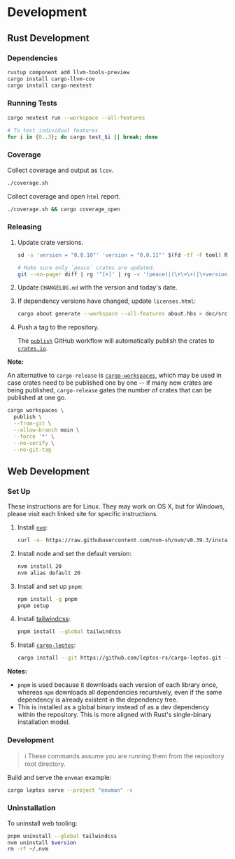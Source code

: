 # Development

## Rust Development

### Dependencies

```bash
rustup component add llvm-tools-preview
cargo install cargo-llvm-cov
cargo install cargo-nextest
```


### Running Tests

```bash
cargo nextest run --workspace --all-features

# To test individual features
for i in {0..3}; do cargo test_$i || break; done
```


### Coverage

Collect coverage and output as `lcov`.

```bash
./coverage.sh
```

Collect coverage and open `html` report.

```bash
./coverage.sh && cargo coverage_open
```


### Releasing

1. Update crate versions.

    ```bash
    sd -s 'version = "0.0.10"' 'version = "0.0.11"' $(fd -tf -F toml) README.md src/lib.rs

    # Make sure only `peace` crates are updated.
    git --no-pager diff | rg '^[+]' | rg -v '(peace)|(\+\+\+)|\+version'
    ```

2. Update `CHANGELOG.md` with the version and today's date.
3. If dependency versions have changed, update `licenses.html`:

    ```bash
    cargo about generate --workspace --all-features about.hbs > doc/src/licenses.html
    ```

4. Push a tag to the repository.

    The [`publish`] GitHub workflow will automatically publish the crates to [`crates.io`].

[`publish`]: https://github.com/azriel91/peace/actions/workflows/publish.yml
[`crates.io`]:https://crates.io/

**Note:**

An alternative to `cargo-release` is [`cargo-workspaces`], which may be used in case crates need to be published one by one -- if many new crates are being published, `cargo-release` gates the number of crates that can be published at one go.

```bash
cargo workspaces \
  publish \
  --from-git \
  --allow-branch main \
  --force '*' \
  --no-verify \
  --no-git-tag
```

[`cargo-workspaces`]: https://github.com/pksunkara/cargo-workspaces


## Web Development

### Set Up

These instructions are for Linux. They may work on OS X, but for Windows, please visit each linked site for specific instructions.

1. Install [`nvm`]:

    ```bash
    curl -o- https://raw.githubusercontent.com/nvm-sh/nvm/v0.39.3/install.sh | bash
    ```

2. Install node and set the default version:

    ```bash
    nvm install 20
    nvm alias default 20
    ```

3. Install and set up `pnpm`:

    ```bash
    npm install -g pnpm
    pnpm setup
    ```

4. Install [tailwindcss]:

    ```bash
    pnpm install --global tailwindcss
    ```

5. Install [`cargo-leptos`]:

    ```bash
    cargo install --git https://github.com/leptos-rs/cargo-leptos.git --locked cargo-leptos
    ```


**Notes:**

* `pnpm` is used because it downloads each version of each library once, whereas `npm` downloads all dependencies recursively, even if the same dependency is already existent in the dependency tree.
* This is installed as a global binary instead of as a dev dependency within the repository. This is more aligned with Rust's single-binary installation model.


[`cargo-leptos`]: https://github.com/leptos-rs/cargo-leptos
[`nvm`]: https://github.com/nvm-sh/nvm
[tailwindcss]: https://tailwindcss.com/


### Development

> ℹ️ These commands assume you are running them from the repository root directory.

Build and serve the `envman` example:

```bash
cargo leptos serve --project "envman" -v
```

### Uninstallation

To uninstall web tooling:

```bash
pnpm uninstall --global tailwindcss
nvm uninstall $version
rm -rf ~/.nvm
```
